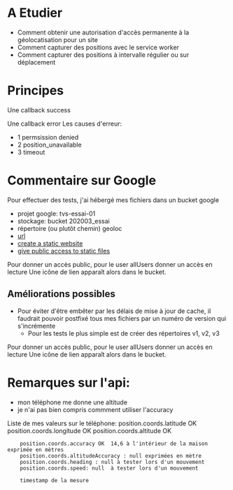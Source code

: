 # A Etudier
- Comment obtenir une autorisation d'accès permanente à la géolocatisation pour un site
- Comment capturer des positions avec le service worker
- Comment capturer des positions à intervalle régulier ou sur déplacement

# Principes
Une callback success

Une callback error
Les causes d'erreur:
- 1 permsission denied
- 2 position_unavailable
- 3 timeout

# Commentaire sur Google
Pour effectuer des tests, j'ai hébergé mes fichiers dans un bucket google
- projet google: tvs-essai-01
- stockage: bucket 202003_essai 
- répertoire (ou plutôt chemin)  geoloc
- [url](https://storage.googleapis.com/202003_essai/geoloc/index.html)
- [create a static website](https://cloud.google.com/storage/docs/hosting-static-website?hl=fr#co%C3%BBts)
- [give public access to static files](https://cloud.google.com/storage/docs/access-control/making-data-public?hl=fr#objects)


Pour donner un accès public, pour le user allUsers donner un accès en lecture
Une icône de lien apparaît alors dans le bucket.

## Améliorations possibles
- Pour éviter d'être embêter par les délais de mise à jour de cache, il faudrait pouvoir postfixé tous mes fichiers par un numéro de version qui s'incrémente
    - Pour les tests le plus simple est de créer des répertoires v1, v2, v3

Pour donner un accès public, pour le user allUsers donner un accès en lecture
Une icône de lien apparaît alors dans le bucket.

# Remarques sur l'api:
- mon téléphone me donne une altitude
- je n'ai pas bien compris commment utiliser l'accuracy

Liste de mes valeurs sur le téléphone:
        position.coords.latitude OK
        position.coords.longitude OK
        position.coords.altitude OK

        position.coords.accuracy OK  14,6 à l'intérieur de la maison exprimée en mètres
        position.coords.altitudeAccuracy : null exprimées en mètre
        position.coords.heading : null à tester lors d'un mouvement
        position.coords.speed: null  à tester lors d'un mouvement

        timestamp de la mesure

